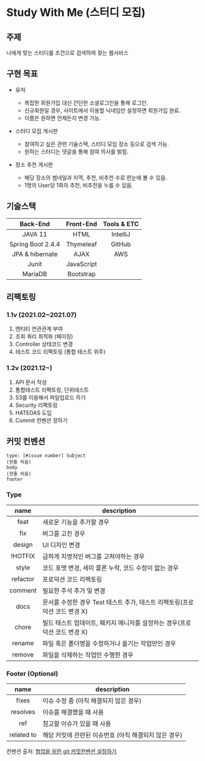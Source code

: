 # Study With Me (스터디 모집)
 
## 주제
나에게 맞는 스터디를 조건으로 검색하여 찾는 웹서비스

## 구현 목표
- 유저
    - 복잡한 회원가입 대신 간단한 소셜로그인을 통해 로그인.
    - 신규회원일 경우, 사이트에서 이용할 닉네임만 설정하면 회원가입 완료.
    - 이름은 원하면 언제든지 변경 가능.

- 스터디 모집 게시판
    - 참여하고 싶은 관련 기술스택, 스터디 모임 장소 등으로 검색 가능.
    - 원하는 스터디는 댓글을 통해 참여 의사를 밝힘.

- 장소 추천 게시판
    - 해당 장소의 썸네일과 지역, 추천, 비추천 수로 한눈에 볼 수 있음.
    - 1명의 User당 1회의 추천, 비추천을 누를 수 있음.
  
  
## 기술스택
|Back-End|Front-End|Tools & ETC|
|:---:|:---:|:---:|
|JAVA 11|HTML|IntelliJ|
|Spring Boot 2.4.4|Thymeleaf|GitHub|
|JPA & hibernate|AJAX|AWS|
|Junit|JavaScript||
|MariaDB|Bootstrap||

## 리팩토링
### 1.1v (2021.02~2021.07)
1. 엔티티 연관관계 부여
2. 조회 쿼리 최적화 (페이징)
3. Controller 상태코드 변경
4. 테스트 코드 리팩토링 (통합 테스트 위주)

### 1.2v (2021.12~)
1. API 문서 작성
2. 통합테스트 리팩토링, 단위테스트
3. S3를 이용해서 파일업로드 하기
4. Security 리팩토링
5. HATEOAS 도입
6. Commit 컨벤션 정하기


## 커밋 컨벤션
```
type: [#issue number] Subject
(한줄 띄움)
body
(한줄 띄움)
footer
```
### Type
|name|description|
|:----:|-----------|
|feat|새로운 기능을 추가할 경우| 
|fix|버그를 고친 경우|
|design|UI 디자인 변경|  
|!HOTFIX|급하게 치명적인 버그를 고쳐야하는 경우| 
|style|코드 포맷 변경, 세미 콜론 누락, 코드 수정이 없는 경우| 
|refactor|프로덕션 코드 리팩토링| 
|comment|필요한 주석 추가 및 변경| 
|docs|문서를 수정한 경우 Test 테스트 추가, 테스트 리팩토링(프로덕션 코드 변경 X)| 
|chore|빌드 태스트 업데이트, 패키지 매니저를 설정하는 경우(프로덕션 코드 변경 X)| 
|rename|파일 혹은 폴더명을 수정하거나 옮기는 작업만인 경우| 
|remove|파일을 삭제하는 작업만 수행한 경우|

### Footer (Optional)
|name|description|
|:----:|-----------|
|fixes|이슈 수정 중 (아직 해결되지 않은 경우)|
|resolves|이슈를 해결했을 때 사용|
|ref|참고할 이슈가 있을 때 사용|
|related to|해당 커밋에 관련된 이슈번호 (아직 해결되지 않은 경우)|

컨벤션 출처: [협업을 위한 git 커밋컨벤션 설정하기](https://overcome-the-limits.tistory.com/entry/%ED%98%91%EC%97%85-%ED%98%91%EC%97%85%EC%9D%84-%EC%9C%84%ED%95%9C-%EA%B8%B0%EB%B3%B8%EC%A0%81%EC%9D%B8-git-%EC%BB%A4%EB%B0%8B%EC%BB%A8%EB%B2%A4%EC%85%98-%EC%84%A4%EC%A0%95%ED%95%98%EA%B8%B0)
